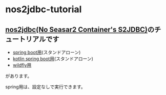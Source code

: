 # nos2jdbc-tutorial
## [nos2jdbc(No Seasar2 Container's S2JDBC)](https://github.com/ns2j/nos2jdbc)のチュートリアルです
* [spring boot用](https://github.com/ns2j/nos2jdbc-tutorial/tree/master/nos2jdbc-tutorial-spring)(スタンドアローン)
* [kotlin spring boot用](https://github.com/ns2j/nos2jdbc-tutorial/tree/master/nos2jdbc-tutorial-kotlin-spring)(スタンドアローン)
* [wildfly用](https://github.com/ns2j/nos2jdbc-tutorial/tree/master/nos2jdbc-tutorial-wildfly)

があります。   

spring用は、設定なしで実行できます。
